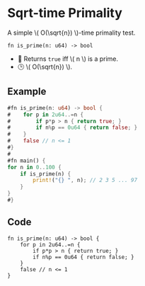 # Sqrt-time Primality

A simple \\( O(\sqrt{n}) \\)-time primality test.

`fn is_prime(n: u64) -> bool`
- 💬 Returns `true` iff \\( n \\) is a prime.
- 🕒 \\( O(\sqrt{n}) \\).

## Example
```rust
#fn is_prime(n: u64) -> bool {
#    for p in 2u64..=n {
#        if p*p > n { return true; }
#        if n%p == 0u64 { return false; }
#    }
#    false // n <= 1
#}
#
#fn main() {
for n in 0..100 {
    if is_prime(n) {
        print!("{} ", n); // 2 3 5 ... 97
    }
}
#}
```

## Code
```rust,noplayground
fn is_prime(n: u64) -> bool {
    for p in 2u64..=n {
        if p*p > n { return true; }
        if n%p == 0u64 { return false; }
    }
    false // n <= 1
}
```